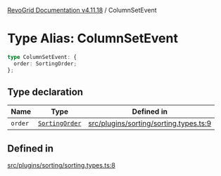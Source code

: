 [RevoGrid Documentation v4.11.18](README.md) / ColumnSetEvent

# Type Alias: ColumnSetEvent

```ts
type ColumnSetEvent: {
  order: SortingOrder;
};
```

## Type declaration

| Name | Type | Defined in |
| ------ | ------ | ------ |
| `order` | [`SortingOrder`](TypeAlias.SortingOrder.md) | [src/plugins/sorting/sorting.types.ts:9](https://github.com/revolist/revogrid/blob/1653ad6831cb8c4a18b49e381a14df0c317a2084/src/plugins/sorting/sorting.types.ts#L9) |

## Defined in

[src/plugins/sorting/sorting.types.ts:8](https://github.com/revolist/revogrid/blob/1653ad6831cb8c4a18b49e381a14df0c317a2084/src/plugins/sorting/sorting.types.ts#L8)
